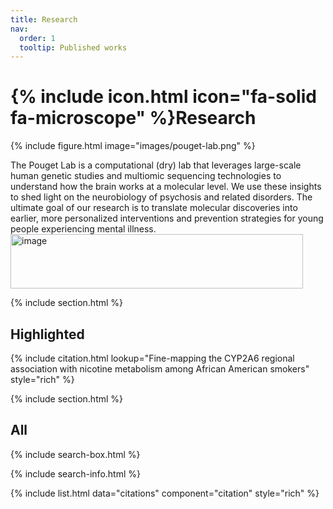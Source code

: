 ```yaml
---
title: Research
nav:
  order: 1
  tooltip: Published works
---
```


# {% include icon.html icon="fa-solid fa-microscope" %}Research

{% include figure.html image="images/pouget-lab.png" %}

The Pouget Lab is a computational (dry) lab that leverages large-scale human genetic studies and multiomic sequencing technologies to understand how the brain works at a molecular level. We use these insights to shed light on the neurobiology of psychosis and related disorders. The ultimate goal of our research is to translate molecular discoveries into earlier, more personalized interventions and prevention strategies for young people experiencing mental illness.<img width="468" height="87" alt="image" src="https://github.com/user-attachments/assets/384a72d5-c1e5-4f7c-816f-dfa2fcf7dc2f" />

{% include section.html %}

## Highlighted

{% include citation.html lookup="Fine-mapping the CYP2A6 regional association with nicotine metabolism among African American smokers" style="rich" %}

{% include section.html %}

## All

{% include search-box.html %}

{% include search-info.html %}

{% include list.html data="citations" component="citation" style="rich" %}
